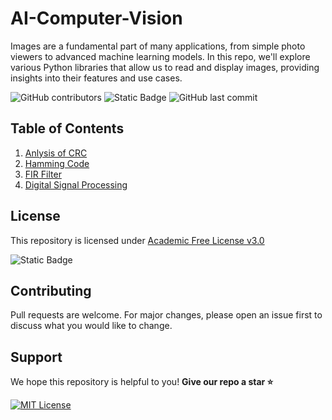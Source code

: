 # AI-Computer-Vision

Images are a fundamental part of many applications, from simple photo viewers to advanced machine learning models. In this repo, we'll explore various Python libraries that allow us to read and display images, providing insights into their features and use cases.

![GitHub contributors](https://img.shields.io/github/contributors/manulthanura/AI-Computer-Vision) ![Static Badge](https://img.shields.io/badge/Laboratory-MATLAB-orange) ![GitHub last commit](https://img.shields.io/github/last-commit/manulthanura/AI-Computer-Vision)


## Table of Contents

01. [Anlysis of CRC](./Analysis%20of%20Cyclic%20Redundancy%20Check%20(CRC))
02. [Hamming Code](./Hamming%20Code/HammingCode.m)
03. [FIR Filter](./Finite%20Impulse%20Response/FIR.md)
04. [Digital Signal Processing](./Digital%20Signal%20Processing/)


## License

This repository is licensed under [Academic Free License v3.0](https://github.com/manulthanura/AI-Computer-Vision/blob/main/LICENSE.md)

![Static Badge](https://img.shields.io/badge/License-Academic_Free_License_v3.0-blue)

## Contributing

Pull requests are welcome. For major changes, please open an issue first to discuss what you would like to change.


## Support

We hope this repository is helpful to you! **Give our repo a star :star:**

[![MIT License](https://img.shields.io/badge/Donate-Buy%20Me%20A%20Coffee-orange.svg?style=flat-square&logo=buymeacoffee)](https://www.buymeacoffee.com/manulthanura)